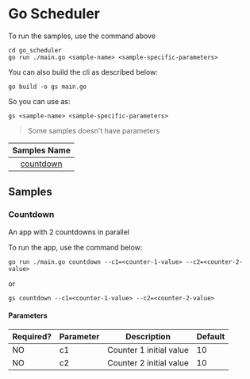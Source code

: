 # Go Scheduler

To run the samples, use the command above

```shell
cd go_scheduler
go run ./main.go <sample-name> <sample-specific-parameters>
```

You can also build the cli as described below:

```shell
go build -o gs main.go
```

So you can use as:
```shell
gs <sample-name> <sample-specific-parameters>
```

> Some samples doesn't have parameters

|      Samples Name       |
| :---------------------: |
| [countdown](#countdown) |

## Samples

### Countdown

An app with 2 countdowns in parallel

To run the app, use the command below:

```shell
go run ./main.go countdown --c1=<counter-1-value> --c2=<counter-2-value>
```

or

```shell
gs countdown --c1=<counter-1-value> --c2=<counter-2-value>
```

#### Parameters

| Required? | Parameter | Description             | Default |
| --------- | --------- | ----------------------- | ------- |
| NO        | c1        | Counter 1 initial value | 10      |
| NO        | c2        | Counter 2 initial value | 10      |